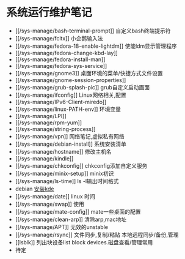# 系统运行维护笔记

* [[/sys-manage/bash-terminal-prompt]] 自定义bash终端提示符
* [[/sys-manage/fcitx]] 小企鹅输入法
* [[/sys-manage/fedora-18-enable-lightdm]] 使能ldm显示管理程序
* [[/sys-manage/fedora-change-kbd-lay]]
* [[/sys-manage/fedora-install-man]]
* [[/sys-manage/fedora-sys-service]]
* [[/sys-manage/gnome3]] 桌面环境的菜单/快捷方式文件设置
* [[/sys-manage/gnome-session-properties]]
* [[/sys-manage/grub-splash-pic]] grub自定义启动画面
* [[/sys-manage/ifconfig]] Linux网络相关,配置
* [[/sys-manage/IPv6-Client-miredo]]
* [[/sys-manage/linux-PATH-env]] 环境变量
* [[/sys-manage/LPI]]
* [[/sys-manage/rpm-yum]]
* [[/sys-manage/string-process]]
* [[/sys-manage/vpn]] 网络笔记,虚拟私有网络
* [[/sys-manage/debian-install]] 系统安装清单
* [[/sys-manage/hostname]] 修改主机名
* [[/sys-manage/kindle]]
* [[/sys-manage/chkconfig]] chkconfig添加自定义服务
* [[/sys-manage/minix-setup]] minix初识
* [[/sys-manage/ls-time]] ls -l输出时间格式
* debian [安装kde](http://www.binarytides.com/install-kde-plasma-desktop-on-debian-7-wheezy/)
* [[/sys-manage/date]] linux 时间
* [[/sys-manage/swap]] 使用
* [[/sys-manage/mate-config]] mate一些桌面的配置
* [[/sys-manage/clean-arp]]  清除arp,mac地址
* [[/sys-manage/APT]] 无效的unstable
* [[/sys-manage/rsync]] 文件同步,复制/粘贴 本地远程同步/备份,管理
* [[lsblk]] 列出块设备list block devices.磁盘查看/管理常用
* 待定